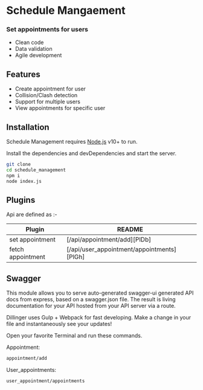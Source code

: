 # Schedule Mangaement
### Set appointments for users



- Clean code
- Data validation
- Agile development

## Features

- Create appointment for user
- Collision/Clash detection
- Support for multiple users
- View appointments for specific user

## Installation

Schedule Management requires [Node.js](https://nodejs.org/) v10+ to run.

Install the dependencies and devDependencies and start the server.

```sh
git clone
cd schedule_management
npm i
node index.js
```


## Plugins

Api are defined as :-

| Plugin | README |
| ------ | ------ |
| set appointment | [/api/appointment/add][PlDb] |
| fetch appointment | [/api/user_appointment/appointments][PlGh] |

## Swagger

This module allows you to serve auto-generated swagger-ui generated API docs from express, based on a swagger.json file. The result is living documentation for your API hosted from your API server via a route.

Dillinger uses Gulp + Webpack for fast developing.
Make a change in your file and instantaneously see your updates!

Open your favorite Terminal and run these commands.

Appointment:

```sh
appointment/add
```

User_appointments:

```sh
user_appointment/appointments
```